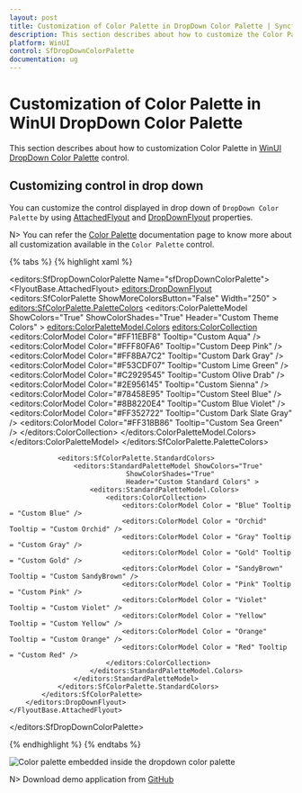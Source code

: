 ```yaml
---
layout: post
title: Customization of Color Palette in DropDown Color Palette | Syncfusion
description: This section describes about how to customize the Color Palette in the DropDown Color Palette (SfDropDownColorPalette) control and its additional features.
platform: WinUI
control: SfDropDownColorPalette
documentation: ug
---
```


# Customization of Color Palette in WinUI DropDown Color Palette

This section describes about how to customization Color Palette in [WinUI DropDown Color Palette](https://www.syncfusion.com/winui-controls/dropdown-color-palette) control.

## Customizing control in drop down

You can customize the control displayed in drop down of `DropDown Color Palette` by using [AttachedFlyout](https://docs.microsoft.com/en-us/uwp/api/windows.ui.xaml.controls.primitives.flyoutbase.attachedflyout?view=winrt-19041) and [DropDownFlyout](https://help.syncfusion.com/cr/winui/Syncfusion.UI.Xaml.Editors.DropDownFlyout.html#properties) properties. 

N> You can refer the [Color Palette](https://help.syncfusion.com/winui/color-palette/getting-started) documentation page to know more about all customization available in the `Color Palette` control.

{% tabs %}
{% highlight xaml %}

<editors:SfDropDownColorPalette Name="sfDropDownColorPalette">
    <FlyoutBase.AttachedFlyout>
        <editors:DropDownFlyout>
            <editors:SfColorPalette ShowMoreColorsButton="False" Width="250" >
                <editors:SfColorPalette.PaletteColors>
                    <editors:ColorPaletteModel ShowColors="True" 
                                               ShowColorShades="True"
                                               Header="Custom Theme Colors" >
                        <editors:ColorPaletteModel.Colors>
                            <editors:ColorCollection>
                                <editors:ColorModel Color="#FF11EBF8" Tooltip="Custom Aqua" />
                                <editors:ColorModel Color="#FFF80FA6" Tooltip="Custom Deep Pink" />
                                <editors:ColorModel Color="#FF8BA7C2" Tooltip="Custom Dark Gray" />
                                <editors:ColorModel Color="#F53CDF07" Tooltip="Custom Lime Green" />
                                <editors:ColorModel Color="#C2929545" Tooltip="Custom Olive Drab" />
                                <editors:ColorModel Color="#2E956145" Tooltip="Custom Sienna" />
                                <editors:ColorModel Color="#78458E95" Tooltip="Custom Steel Blue" />
                                <editors:ColorModel Color="#8B8220E4" Tooltip="Custom Blue Violet" />
                                <editors:ColorModel Color="#FF352722" Tooltip="Custom Dark Slate Gray" />
                                <editors:ColorModel Color="#FF318B86" Tooltip="Custom Sea Green" />
                            </editors:ColorCollection>
                        </editors:ColorPaletteModel.Colors>
                    </editors:ColorPaletteModel>
                </editors:SfColorPalette.PaletteColors>

                <editors:SfColorPalette.StandardColors>
                    <editors:StandardPaletteModel ShowColors="True" 
                                 ShowColorShades="True"
                                 Header="Custom Standard Colors" >
                        <editors:StandardPaletteModel.Colors>
                            <editors:ColorCollection>
                                <editors:ColorModel Color = "Blue" Tooltip = "Custom Blue" />
                                <editors:ColorModel Color = "Orchid" Tooltip = "Custom Orchid" />
                                <editors:ColorModel Color = "Gray" Tooltip = "Custom Gray" />
                                <editors:ColorModel Color = "Gold" Tooltip = "Custom Gold" />
                                <editors:ColorModel Color = "SandyBrown" Tooltip = "Custom SandyBrown" />
                                <editors:ColorModel Color = "Pink" Tooltip = "Custom Pink" />
                                <editors:ColorModel Color = "Violet" Tooltip = "Custom Violet" />
                                <editors:ColorModel Color = "Yellow" Tooltip = "Custom Yellow" />
                                <editors:ColorModel Color = "Orange" Tooltip = "Custom Orange" />
                                <editors:ColorModel Color = "Red" Tooltip = "Custom Red" />
                            </editors:ColorCollection>
                        </editors:StandardPaletteModel.Colors>
                    </editors:StandardPaletteModel>
                </editors:SfColorPalette.StandardColors>
            </editors:SfColorPalette>
        </editors:DropDownFlyout>
    </FlyoutBase.AttachedFlyout>
</editors:SfDropDownColorPalette>

{% endhighlight %}
{% endtabs %}

![Color palette embedded inside the dropdown color palette](Getting-Started_images/custom_colorpalette.png)

N> Download demo application from [GitHub](https://github.com/SyncfusionExamples/syncfusion-winui-colorpalette-examples/blob/master/Samples/DropDownColorPalette_as_command)
